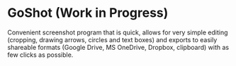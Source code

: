 # GoShot (**Work in Progress**)

Convenient screenshot program that is quick, allows for very simple 
editing (cropping, drawing arrows, circles and text boxes) and exports to 
easily shareable formats (Google Drive, MS OneDrive, Dropbox, clipboard) with
as few clicks as possible.

